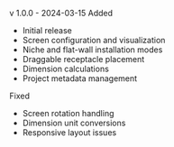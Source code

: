 v 1.0.0 - 2024-03-15
Added

- Initial release
- Screen configuration and visualization
- Niche and flat-wall installation modes
- Draggable receptacle placement
- Dimension calculations
- Project metadata management

Fixed

- Screen rotation handling
- Dimension unit conversions
- Responsive layout issues